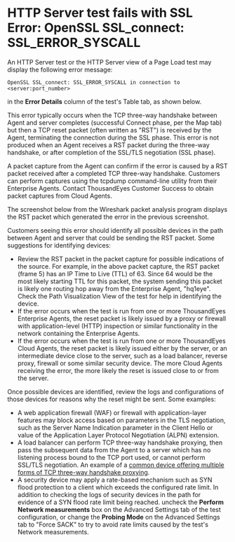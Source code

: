 # HTTP Server test fails with SSL Error: OpenSSL SSL\_connect: SSL\_ERROR\_SYSCALL

An HTTP Server test or the HTTP Server view of a Page Load test may display the following error message:

```text
OpenSSL SSL_connect: SSL_ERROR_SYSCALL in connection to <server:port_number>
```

in the **Error Details** column of the test's Table tab, as shown below.

This error typically occurs when the TCP three-way handshake between Agent and server completes \(successful Connect phase, per the Map tab\) but then a TCP reset packet \(often written as "RST"\) is received by the Agent, terminating the connection during the SSL phase. This error is not produced when an Agent receives a RST packet during the three-way handshake, or after completion of the SSL/TLS negotiation \(SSL phase\).

A packet capture from the Agent can confirm if the error is caused by a RST packet received after a completed TCP three-way handshake. Customers can perform captures using the tcpdump command-line utility from their Enterprise Agents. Contact ThousandEyes Customer Success to obtain packet captures from Cloud Agents.

The screenshot below from the Wireshark packet analysis program displays the RST packet which generated the error in the previous screenshot.

Customers seeing this error should identify all possible devices in the path between Agent and server that could be sending the RST packet. Some suggestions for identifying devices:

* Review the RST packet in the packet capture for possible indications of the source. For example, in the above packet capture, the RST packet \(frame 5\) has an IP Time to Live \(TTL\) of 63. Since 64 would be the most likely starting TTL for this packet, the system sending this packet is likely one routing hop away from the Enterprise Agent, "hq1eye". Check the Path Visualization View of the test for help in identifying the device.
* If the error occurs when the test is run from one or more ThousandEyes Enterprise Agents, the reset packet is likely issued by a proxy or firewall with application-level \(HTTP\) inspection or similar functionality in the network containing the Enterprise Agents.
* If the error occurs when the test is run from one or more ThousandEyes Cloud Agents, the reset packet is likely issued either by the server, or an intermediate device close to the server, such as a load balancer, reverse proxy, firewall or some similar security device. The more Cloud Agents receiving the error, the more likely the reset is issued close to or from the server.

Once possible devices are identified, review the logs and configurations of those devices for reasons why the reset might be sent. Some examples:

* A web application firewall \(WAF\) or firewall with application-layer features may block access based on parameters in the TLS negotiation, such as the Server Name Indication parameter in the Client Hello or value of the Application Layer Protocol Negotiation \(ALPN\) extension.
* A load balancer can perform TCP three-way handshake proxying, then pass the subsequent data from the Agent to a server which has no listening process bound to the TCP port used, or cannot perform SSL/TLS negotiation. An example of a [common device offering multiple forms of TCP three-way handshake proxying](https://support.f5.com/csp/article/K8082).
* A security device may apply a rate-based mechanism such as SYN flood protection to a client which exceeds the configured rate limit. In addition to checking the logs of security devices in the path for evidence of a SYN flood rate limit being reached. uncheck the **Perform Network measurements** box on the Advanced Settings tab of the test configuration, or change the **Probing Mode** on the Advanced Settings tab to "Force SACK" to try to avoid rate limits caused by the test's Network measurements.

